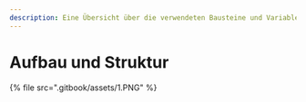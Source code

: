 ```yaml
---
description: Eine Übersicht über die verwendeten Bausteine und Variablen.
---
```


# Aufbau und Struktur

{% file src=".gitbook/assets/1.PNG" %}
